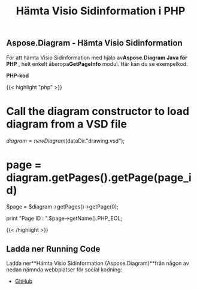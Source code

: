 ﻿---
title: Hämta Visio Sidinformation i PHP
type: docs
weight: 30
url: /sv/java/retrieve-visio-page-information-in-php/
---
## **Aspose.Diagram - Hämta Visio Sidinformation**
 För att hämta Visio Sidinformation med hjälp av**Aspose.Diagram Java för PHP** , helt enkelt åberopa**GetPageInfo** modul. Här kan du se exempelkod.

**PHP-kod**

{{< highlight "php" >}}

 # Call the diagram constructor to load diagram from a VSD file

$diagram = new Diagram($dataDir."drawing.vsd");

# page = diagram.getPages().getPage(page_id)

$page = $diagram->getPages()->getPage(0);

print "Page ID : ".$page->getName().PHP_EOL;

{{< /highlight >}}
## **Ladda ner Running Code**
 Ladda ner**Hämta Visio Sidinformation (Aspose.Diagram)**från någon av nedan nämnda webbplatser för social kodning:

- [GitHub](https://github.com/asposediagram/Aspose.Diagram-for-Java/blob/master/Plugins/Aspose_Diagram_Java_for_PHP/src/aspose/diagram/WorkingwithPages/GetPageInfo.php)
